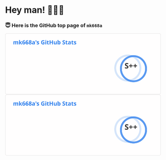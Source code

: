 # Hey man! 🤟🤟🤟
### 😇 Here is the GitHub top page of `mk668a`

<a href="https://github.com/anuraghazra/github-readme-stats">
  <img align="left" src="./assets/api.svg" />
</a>
<a href="https://github.com/anuraghazra/github-readme-stats">
  <img align="left" src="./assets/api.svg" />
</a>
